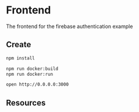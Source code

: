 # Frontend

The frontend for the firebase authentication example

## Create

```sh
npm install

npm run docker:build
npm run docker:run

open http://0.0.0.0:3000
```


## Resources

